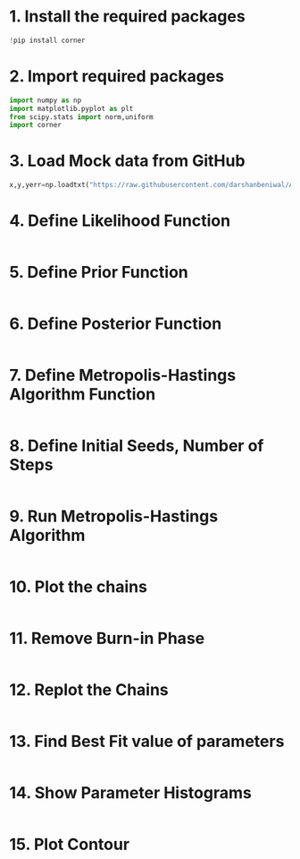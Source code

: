 # 1. Install the required packages

```python
!pip install corner
```
# 2. Import required packages

```python
import numpy as np
import matplotlib.pyplot as plt
from scipy.stats import norm,uniform
import corner
```
# 3. Load Mock data from GitHub

```python
x,y,yerr=np.loadtxt("https://raw.githubusercontent.com/darshanbeniwal/Astrophy_Py_STACUP_BDU_CUTN_IUCAA_2023/main/Text_files_Datasets/mock_data_1.txt",unpack=True)
```
# 4. Define Likelihood Function

```python

```
# 5. Define Prior Function

```python

```
# 6. Define Posterior Function

```python

```
# 7. Define Metropolis-Hastings Algorithm Function

```python

```
# 8. Define Initial Seeds, Number of Steps

```python

```
# 9. Run Metropolis-Hastings Algorithm

```python

```
# 10. Plot the chains

```python

```
# 11. Remove Burn-in Phase

```python

```
# 12. Replot the Chains

```python

```
# 13. Find Best Fit value of parameters

```python

```
# 14. Show Parameter Histograms

```python

```
# 15. Plot Contour

```python

```
